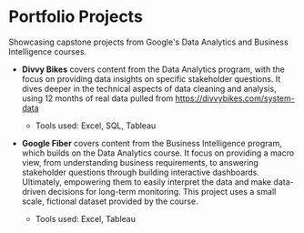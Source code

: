 # Portfolio Projects
Showcasing capstone projects from Google's Data Analytics and Business Intelligence courses. 

- **Divvy Bikes** covers content from the Data Analytics program, with the focus on providing data insights on specific stakeholder questions. It dives deeper in the technical aspects of data cleaning and analysis, using 12 months of real data pulled from https://divvybikes.com/system-data   
  - Tools used: Excel, SQL, Tableau

- **Google Fiber** covers content from the Business Intelligence program, which builds on the Data Analytics course. It focus on providing a macro view, from understanding business requirements, to answering stakeholder questions through building interactive dashboards. Ultimately, empowering them to easily interpret the data and make data-driven decisions for long-term monitoring. This project uses a small scale, fictional dataset provided by the course.
  - Tools used: Excel, Tableau 

